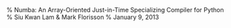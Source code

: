 % Numba:
  An Array-Oriented Just-in-Time Specializing Compiler for Python
% Siu Kwan Lam & Mark Florisson
% January 9, 2013

